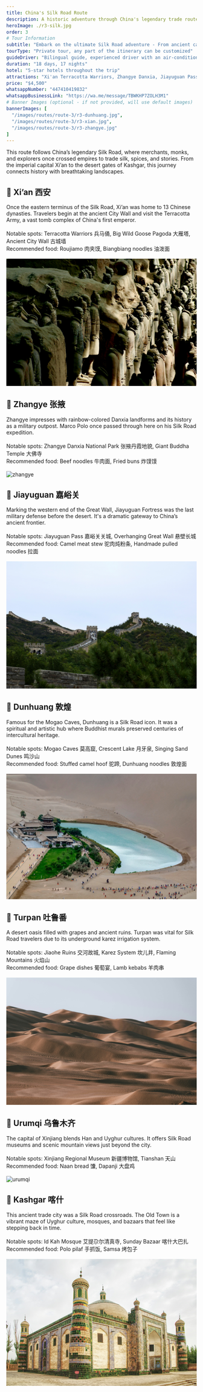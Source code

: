 ```yaml
---
title: China's Silk Road Route
description: A historic adventure through China's legendary trade route, rich in sceneries and stories.
heroImage: ./r3-silk.jpg
order: 3
# Tour Information
subtitle: "Embark on the ultimate Silk Road adventure - From ancient capitals to desert oases along history's most legendary trade route"
tourType: "Private tour, any part of the itinerary can be customized"
guideDriver: "Bilingual guide, experienced driver with an air-conditioned vehicle"
duration: "18 days, 17 nights"
hotel: "5-star hotels throughout the trip"
attractions: "Xi'an Terracotta Warriors, Zhangye Danxia, Jiayuguan Pass, Dunhuang Mogao Caves, Turpan Jiaohe Ruins, Kashgar Old Town"
price: "$4,500"
whatsappNumber: "447410419832"
whatsappBusinessLink: "https://wa.me/message/TBWKHP7ZOLH3M1"
# Banner Images (optional - if not provided, will use default images)
bannerImages: [
  "/images/routes/route-3/r3-dunhuang.jpg",
  "/images/routes/route-3/r3-xian.jpg", 
  "/images/routes/route-3/r3-zhangye.jpg"
]
---
```


This route follows China’s legendary Silk Road, where merchants, monks, and explorers once crossed empires to trade silk, spices, and stories. From the imperial capital Xi’an to the desert gates of Kashgar, this journey connects history with breathtaking landscapes. <br>


 ## 📍 Xi’an 西安<br>
Once the eastern terminus of the Silk Road, Xi’an was home to 13 Chinese dynasties. Travelers begin at the ancient City Wall and visit the Terracotta Army, a vast tomb complex of China's first emperor.<br>
 <br>
Notable spots: Terracotta Warriors 兵马俑, Big Wild Goose Pagoda 大雁塔, Ancient City Wall 古城墙<br>
Recommended food: Roujiamo 肉夹馍, Biangbiang noodles 油泼面<br>
 <br>
 ![xian](./r3-xian.jpg)

 
 ## 📍 Zhangye 张掖<br>
Zhangye impresses with rainbow-colored Danxia landforms and its history as a military outpost. Marco Polo once passed through here on his Silk Road expedition.<br>
 <br>
Notable spots: Zhangye Danxia National Park 张掖丹霞地貌, Giant Buddha Temple 大佛寺<br>
Recommended food: Beef noodles 牛肉面, Fried buns 炸馍馍<br>
 <br>
 ![zhangye](./r3-zhangye.jpg)


 ## 📍 Jiayuguan 嘉峪关<br>
Marking the western end of the Great Wall, Jiayuguan Fortress was the last military defense before the desert. It's a dramatic gateway to China’s ancient frontier.<br>
 <br>
Notable spots: Jiayuguan Pass 嘉峪关关城, Overhanging Great Wall 悬壁长城<br>
Recommended food: Camel meat stew 驼肉炖粉条, Handmade pulled noodles 拉面<br>
 <br>
 ![jiayuguan](./r3-jiayuguan.jpg)


 ## 📍 Dunhuang 敦煌<br>
Famous for the Mogao Caves, Dunhuang is a Silk Road icon. It was a spiritual and artistic hub where Buddhist murals preserved centuries of intercultural heritage.<br>
 <br>
Notable spots: Mogao Caves 莫高窟, Crescent Lake 月牙泉, Singing Sand Dunes 鸣沙山<br>
Recommended food: Stuffed camel hoof 驼蹄, Dunhuang noodles 敦煌面<br>
 <br>
 ![dunhuang](./r3-dunhuang.jpg)


 ## 📍 Turpan 吐鲁番<br>
A desert oasis filled with grapes and ancient ruins. Turpan was vital for Silk Road travelers due to its underground karez irrigation system.<br>
 <br>
Notable spots: Jiaohe Ruins 交河故城, Karez System 坎儿井, Flaming Mountains 火焰山<br>
Recommended food: Grape dishes 葡萄宴, Lamb kebabs 羊肉串<br>
 <br>
 ![tulufan](./r3-tulufan.jpg)



 ## 📍 Urumqi 乌鲁木齐<br>
The capital of Xinjiang blends Han and Uyghur cultures. It offers Silk Road museums and scenic mountain views just beyond the city.<br>
 <br>
Notable spots: Xinjiang Regional Museum 新疆博物馆, Tianshan 天山<br>
Recommended food: Naan bread 馕, Dapanji 大盘鸡<br>
 <br>
 ![urumqi](./r3-urumqi.jpg)
 

 ## 📍 Kashgar 喀什<br>
This ancient trade city was a Silk Road crossroads. The Old Town is a vibrant maze of Uyghur culture, mosques, and bazaars that feel like stepping back in time.<br>
 <br>
Notable spots: Id Kah Mosque 艾提尕尔清真寺, Sunday Bazaar 喀什大巴扎<br>
Recommended food: Polo pilaf 手抓饭, Samsa 烤包子<br>
 <br>
 ![kashi](./r3-kashi.jpg)



